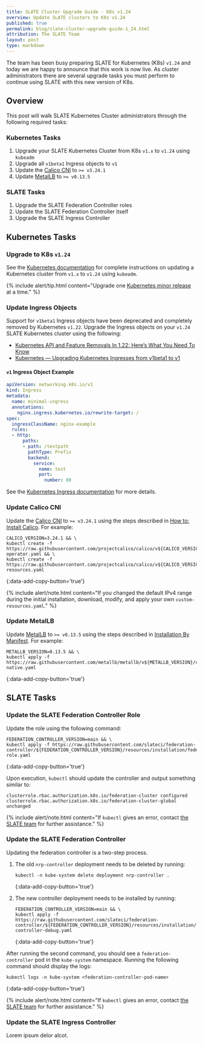 ```yaml
---
title: SLATE Cluster Upgrade Guide - K8s v1.24
overview: Update SLATE clusters to K8s v1.24
published: true
permalink: blog/slate-cluster-upgrade-guide-1_24.html
attribution: The SLATE Team
layout: post
type: markdown
---
```


The team has been busy preparing SLATE for Kubernetes (K8s) `v1.24` and today we are happy to announce that this work is now live. As cluster administrators there are several upgrade tasks you must perform to continue using SLATE with this new version of K8s.

<!--end_excerpt-->

## Overview

This post will walk SLATE Kubernetes Cluster administrators through the following required tasks:

### Kubernetes Tasks

1. Upgrade your SLATE Kubernetes Cluster from K8s `v1.x` to `v1.24` using `kubeadm`
2. Upgrade all `v1beta1` Ingress objects to `v1`
3. Update the [Calico CNI](https://projectcalico.docs.tigera.io/about/about-calico) to `>= v3.24.1`
4. Update [MetalLB](https://metallb.universe.tf/) to `>= v0.13.5`

### SLATE Tasks

1. Upgrade the SLATE Federation Controller roles
2. Update the SLATE Federation Controller itself
3. Upgrade the SLATE Ingress Controller

## Kubernetes Tasks

### Upgrade to K8s `v1.24`

See the [Kubernetes documentation](https://kubernetes.io/docs/tasks/administer-cluster/kubeadm/kubeadm-upgrade/) for complete instructions on updating a Kubernetes cluster from `v1.x` to `v1.24` using `kubeadm`.

{% include alert/tip.html content="Upgrade one [Kubernetes minor release](https://kubernetes.io/releases/patch-releases/) at a time." %}

### Update Ingress Objects

Support for `v1beta1` Ingress objects have been deprecated and completely removed by Kubernetes `v1.22`. Upgrade the Ingress objects on your `v1.24` SLATE Kubernetes cluster using the following:
* [Kubernetes API and Feature Removals In 1.22: Here’s What You Need To Know](https://kubernetes.io/blog/2021/07/14/upcoming-changes-in-kubernetes-1-22/#what-to-do)
* [Kubernetes — Upgrading Kubernetes Ingresses from v1beta1 to v1](https://awstip.com/upgrading-kubernetes-ingresses-from-v1beta1-to-v1-7f9235765332)

#### `v1` Ingress Object Example

```yaml
apiVersion: networking.k8s.io/v1
kind: Ingress
metadata:
  name: minimal-ingress
  annotations:
    nginx.ingress.kubernetes.io/rewrite-target: /
spec:
  ingressClassName: nginx-example
  rules:
  - http:
      paths:
      - path: /testpath
        pathType: Prefix
        backend:
          service:
            name: test
            port:
              number: 80
```

See the [Kubernetes Ingress documentation](https://kubernetes.io/docs/concepts/services-networking/ingress) for more details.

### Update Calico CNI 

Update the [Calico CNI](https://projectcalico.docs.tigera.io/about/about-calico) to `>= v3.24.1` using the steps described in [How to: Install Calico](https://projectcalico.docs.tigera.io/getting-started/kubernetes/self-managed-onprem/onpremises). For example:

```shell
CALICO_VERSION=3.24.1 && \
kubectl create -f https://raw.githubusercontent.com/projectcalico/calico/v${CALICO_VERSION}/manifests/tigera-operator.yaml && \
kubectl create -f https://raw.githubusercontent.com/projectcalico/calico/v${CALICO_VERSION}/manifests/custom-resources.yaml
```
{:data-add-copy-button='true'}

{% include alert/note.html content="If you changed the default IPv4 range during the initial installation, download, modify, and apply your own `custom-resources.yaml`." %}

### Update MetalLB

Update [MetalLB](https://metallb.universe.tf/) to `>= v0.13.5`  using the steps described in [Installation By Manifest](https://metallb.universe.tf/installation/#installation-by-manifest). For example:

```shell
METALLB_VERSION=0.13.5 && \
kubectl apply -f https://raw.githubusercontent.com/metallb/metallb/v${METALLB_VERSION}/config/manifests/metallb-native.yaml
```
{:data-add-copy-button='true'}

## SLATE Tasks

### Update the SLATE Federation Controller Role

Update the role using the following command:

```shell
FEDERATION_CONTROLLER_VERSION=main && \
kubectl apply -f https://raw.githubusercontent.com/slateci/federation-controller/${FEDERATION_CONTROLLER_VERSION}/resources/installation/federation-role.yaml
```
{:data-add-copy-button='true'}

Upon execution, `kubectl` should update the controller and output something similar to:

```shell
clusterrole.rbac.authorization.k8s.io/federation-cluster configured
clusterrole.rbac.authorization.k8s.io/federation-cluster-global unchanged
```

{% include alert/note.html content="If `kubectl` gives an error, contact [the SLATE team](/community/) for further assistance." %}

### Update the SLATE Federation Controller

Updating the federation controller is a two-step process.

1. The old `nrp-controller` deployment needs to be deleted by running:

   ```shell
   kubectl -n kube-system delete deployment nrp-controller .
   ```
   {:data-add-copy-button='true'}

2. The new controller deployment needs to be installed by running:

   ```shell
   FEDERATION_CONTROLLER_VERSION=main && \
   kubectl apply -f https://raw.githubusercontent.com/slateci/federation-controller/${FEDERATION_CONTROLLER_VERSION}/resources/installation/upgrade-controller-debug.yaml
   ```
   {:data-add-copy-button='true'}

After running the second command, you should see a `federation-controller` pod in the `kube-system` namespace. Running the following command should display the logs:

```shell
kubectl logs -n kube-system <federation-controller-pod-name>
```
{:data-add-copy-button='true'}

{% include alert/note.html content="If `kubectl` gives an error, contact [the SLATE team](/community/) for further assistance." %}

### Update the SLATE Ingress Controller

Lorem ipsum delor alcot.
